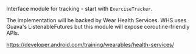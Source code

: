 Interface module for tracking - start with `ExerciseTracker`.

The implementation will be backed by Wear Health Services. 
WHS uses Guava's ListenableFutures but this module will expose coroutine-friendly APIs.

https://developer.android.com/training/wearables/health-services/

 